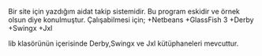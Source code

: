 Bir site için yazdığım aidat takip sistemidir.
Bu program eskidir ve örnek olsun diye konulmuştur.
Çalışabilmesi için;
+Netbeans
+GlassFish 3
+Derby
+Swingx
+Jxl

lib klasörünün içerisinde Derby,Swingx ve Jxl kütüphaneleri mevcuttur.
